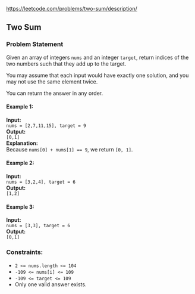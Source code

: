 https://leetcode.com/problems/two-sum/description/

## Two Sum

### Problem Statement

Given an array of integers `nums` and an integer `target`, return indices of the two numbers such that they add up to the target.

You may assume that each input would have exactly one solution, and you may not use the same element twice.

You can return the answer in any order.

#### Example 1:

**Input:**  
`nums = [2,7,11,15], target = 9`  
**Output:**  
`[0,1]`  
**Explanation:**  
Because `nums[0] + nums[1] == 9`, we return `[0, 1]`.

#### Example 2:

**Input:**  
`nums = [3,2,4], target = 6`  
**Output:**  
`[1,2]`

#### Example 3:

**Input:**  
`nums = [3,3], target = 6`  
**Output:**  
`[0,1]`

### Constraints:

- `2 <= nums.length <= 104`
- `-109 <= nums[i] <= 109`
- `-109 <= target <= 109`
- Only one valid answer exists.
